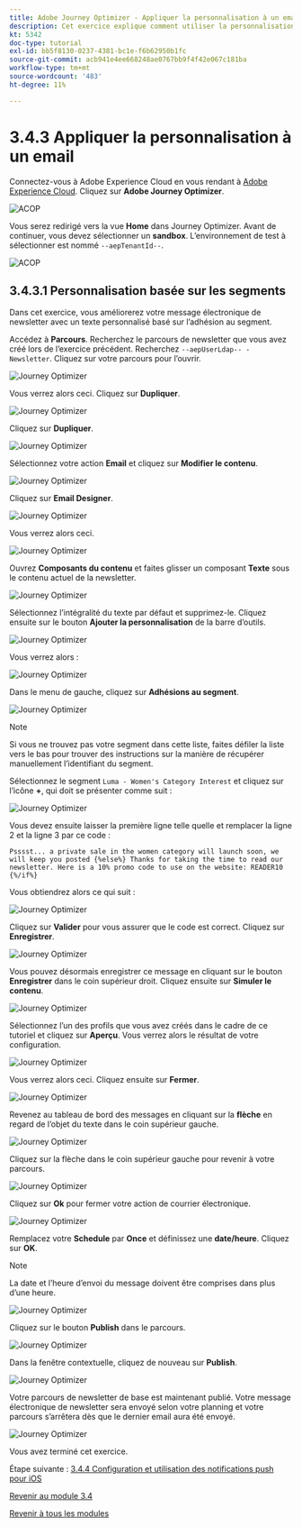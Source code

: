 ```yaml
---
title: Adobe Journey Optimizer - Appliquer la personnalisation à un email
description: Cet exercice explique comment utiliser la personnalisation de segment dans un contenu d’email.
kt: 5342
doc-type: tutorial
exl-id: bb5f8130-0237-4381-bc1e-f6b62950b1fc
source-git-commit: acb941e4ee668248ae0767bb9f4f42e067c181ba
workflow-type: tm+mt
source-wordcount: '483'
ht-degree: 11%

---
```


# 3.4.3 Appliquer la personnalisation à un email

Connectez-vous à Adobe Experience Cloud en vous rendant à [Adobe Experience Cloud](https://experience.adobe.com?lang=fr). Cliquez sur **Adobe Journey Optimizer**.

![ACOP](./../../../modules/ajo-b2c/module3.2/images/acophome.png)

Vous serez redirigé vers la vue **Home** dans Journey Optimizer. Avant de continuer, vous devez sélectionner un **sandbox**. L’environnement de test à sélectionner est nommé ``--aepTenantId--``.

![ACOP](./../../../modules/ajo-b2c/module3.2/images/acoptriglp.png)

## 3.4.3.1 Personnalisation basée sur les segments

Dans cet exercice, vous améliorerez votre message électronique de newsletter avec un texte personnalisé basé sur l’adhésion au segment.

Accédez à **Parcours**. Recherchez le parcours de newsletter que vous avez créé lors de l’exercice précédent. Recherchez `--aepUserLdap-- - Newsletter`. Cliquez sur votre parcours pour l’ouvrir.

![Journey Optimizer](./images/sbp1.png)

Vous verrez alors ceci. Cliquez sur **Dupliquer**.

![Journey Optimizer](./images/sbp2.png)

Cliquez sur **Dupliquer**.

![Journey Optimizer](./images/sbp3.png)

Sélectionnez votre action **Email** et cliquez sur **Modifier le contenu**.

![Journey Optimizer](./images/sbp3a.png)

Cliquez sur **Email Designer**.

![Journey Optimizer](./images/sbp4.png)

Vous verrez alors ceci.

![Journey Optimizer](./images/sbp5.png)

Ouvrez **Composants du contenu** et faites glisser un composant **Texte** sous le contenu actuel de la newsletter.

![Journey Optimizer](./images/sbp6.png)

Sélectionnez l’intégralité du texte par défaut et supprimez-le. Cliquez ensuite sur le bouton **Ajouter la personnalisation** de la barre d’outils.

![Journey Optimizer](./images/sbp7.png)

Vous verrez alors :

![Journey Optimizer](./images/seg1.png)

Dans le menu de gauche, cliquez sur **Adhésions au segment**.

![Journey Optimizer](./images/seg2.png)

>[!NOTE]
>
>Si vous ne trouvez pas votre segment dans cette liste, faites défiler la liste vers le bas pour trouver des instructions sur la manière de récupérer manuellement l’identifiant du segment.

Sélectionnez le segment `Luma - Women's Category Interest` et cliquez sur l’icône **+**, qui doit se présenter comme suit :

![Journey Optimizer](./images/seg3.png)

Vous devez ensuite laisser la première ligne telle quelle et remplacer la ligne 2 et la ligne 3 par ce code :

``
    Psssst... a private sale in the women category will launch soon, we will keep you posted
{%else%}
    Thanks for taking the time to read our newsletter. Here is a 10% promo code to use on the website: READER10
{%/if%}
``

Vous obtiendrez alors ce qui suit :

![Journey Optimizer](./images/seg4.png)

Cliquez sur **Valider** pour vous assurer que le code est correct. Cliquez sur **Enregistrer**.

![Journey Optimizer](./images/sbp8.png)

Vous pouvez désormais enregistrer ce message en cliquant sur le bouton **Enregistrer** dans le coin supérieur droit. Cliquez ensuite sur **Simuler le contenu**.

![Journey Optimizer](./images/sbp9.png)

Sélectionnez l’un des profils que vous avez créés dans le cadre de ce tutoriel et cliquez sur **Aperçu**. Vous verrez alors le résultat de votre configuration.

![Journey Optimizer](./images/sbp10.png)

Vous verrez alors ceci. Cliquez ensuite sur **Fermer**.

![Journey Optimizer](./images/sbp10fff.png)

Revenez au tableau de bord des messages en cliquant sur la **flèche** en regard de l’objet du texte dans le coin supérieur gauche.

![Journey Optimizer](./images/sbp11.png)

Cliquez sur la flèche dans le coin supérieur gauche pour revenir à votre parcours.

![Journey Optimizer](./images/oc79afff.png)

Cliquez sur **Ok** pour fermer votre action de courrier électronique.

![Journey Optimizer](./images/oc79bfff.png)

Remplacez votre **Schedule** par **Once** et définissez une **date/heure**. Cliquez sur **OK**.

>[!NOTE]
>
>La date et l’heure d’envoi du message doivent être comprises dans plus d’une heure.

![Journey Optimizer](./images/sbp18.png)

Cliquez sur le bouton **Publish** dans le parcours.

![Journey Optimizer](./images/sbp19.png)

Dans la fenêtre contextuelle, cliquez de nouveau sur **Publish**.

![Journey Optimizer](./images/sbp20.png)

Votre parcours de newsletter de base est maintenant publié. Votre message électronique de newsletter sera envoyé selon votre planning et votre parcours s’arrêtera dès que le dernier email aura été envoyé.

![Journey Optimizer](./images/sbp20fff.png)

Vous avez terminé cet exercice.

Étape suivante : [3.4.4 Configuration et utilisation des notifications push pour iOS](./ex4.md)

[Revenir au module 3.4](./journeyoptimizer.md)

[Revenir à tous les modules](../../../overview.md)
